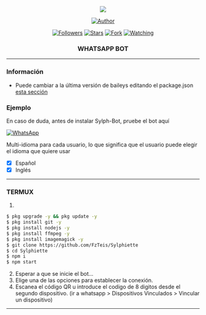  
<p align="center"> 
<img src="https://komarev.com/ghpvc/?username=FzTeisF&color=bright" />
<p/>
<p align="center">
<a href="https://github.com/FzTeis"><img title="Author" src="https://img.shields.io/badge/Sylphiette-black?style=for-the-badge&logo=whatsApp"></a>
<p/>
<p align="center">
<a href="https://github.com/FzTeis?tab=followers"><img title="Followers" src="https://img.shields.io/github/followers/FzTeis?label=Followers&style=social"></a>
<a href="https://github.com/FzTeis/Sylphiette/stargazers/"><img title="Stars" src="https://img.shields.io/github/stars/FzTeis/Sylphiette?&style=social"></a>
<a href="https://github.com/FzTeis/Sylphiette/network/members"><img title="Fork" src="https://img.shields.io/github/forks/FzTeis/Sylphiette?style=social"></a>
<a href="https://github.com/FzTeis/Sylphiette/watchers"><img title="Watching" src="https://img.shields.io/github/watchers/FzTeis/Sylphiette?label=Watching&style=social"></a>
</p>



<h3 align="center">WHATSAPP BOT</h3>

***
### Información
- Puede cambiar a la última versión de baileys editando el package.json [esta sección](https://github.com/FzTeis/Sylphiette/blob/main/package.json#L42)

### Ejemplo 
En caso de duda, antes de instalar Sylph-Bot, pruebe el bot aquí

[![WhatsApp](https://img.shields.io/badge/Sylph-25D366?style=for-the-badge&logo=whatsapp&logoColor=white)](https://wa.me/17146121800?text=/menu) 


Multi-idioma para cada usuario, lo que significa que el usuario puede elegir el idioma que quiere usar

- [x] Español
- [x] Inglés

***

### TERMUX
1. 
```sh
$ pkg upgrade -y && pkg update -y
$ pkg install git -y
$ pkg install nodejs -y
$ pkg install ffmpeg -y
$ pkg install imagemagick -y
$ git clone https://github.com/FzTeis/Sylphiette
$ cd Sylphiette
$ npm i 
$ npm start
```
2. Esperar a que se inicie el bot...
3. Elige una de las opciones para establecer la conexión.
3. Escanea el código QR u introduce el codigo de 8 digitos desde el segundo dispositivo. (ir a whatsapp > Dispositivos Vinculados > Vincular un dispositivo)
---------